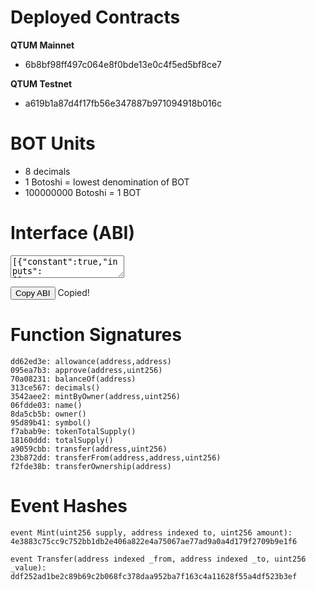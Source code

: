 # Deployed Contracts

**QTUM Mainnet**

* 6b8bf98ff497c064e8f0bde13e0c4f5ed5bf8ce7

**QTUM Testnet**

* a619b1a87d4f17fb56e347887b971094918b016c

# BOT Units
* 8 decimals
* 1 Botoshi = lowest denomination of BOT
* 100000000 Botoshi = 1 BOT

# Interface (ABI)
<textarea id="abi" readonly rows="2">
[{"constant":true,"inputs":[],"name":"name","outputs":[{"name":"","type":"string"}],"payable":false,"stateMutability":"view","type":"function"},{"constant":false,"inputs":[{"name":"_spender","type":"address"},{"name":"_value","type":"uint256"}],"name":"approve","outputs":[{"name":"","type":"bool"}],"payable":false,"stateMutability":"nonpayable","type":"function"},{"constant":true,"inputs":[],"name":"totalSupply","outputs":[{"name":"","type":"uint256"}],"payable":false,"stateMutability":"view","type":"function"},{"constant":false,"inputs":[{"name":"_from","type":"address"},{"name":"_to","type":"address"},{"name":"_value","type":"uint256"}],"name":"transferFrom","outputs":[{"name":"","type":"bool"}],"payable":false,"stateMutability":"nonpayable","type":"function"},{"constant":true,"inputs":[],"name":"decimals","outputs":[{"name":"","type":"uint256"}],"payable":false,"stateMutability":"view","type":"function"},{"constant":false,"inputs":[{"name":"_to","type":"address"},{"name":"_amount","type":"uint256"}],"name":"mintByOwner","outputs":[{"name":"","type":"bool"}],"payable":false,"stateMutability":"nonpayable","type":"function"},{"constant":true,"inputs":[{"name":"_owner","type":"address"}],"name":"balanceOf","outputs":[{"name":"balance","type":"uint256"}],"payable":false,"stateMutability":"view","type":"function"},{"constant":true,"inputs":[],"name":"owner","outputs":[{"name":"","type":"address"}],"payable":false,"stateMutability":"view","type":"function"},{"constant":true,"inputs":[],"name":"symbol","outputs":[{"name":"","type":"string"}],"payable":false,"stateMutability":"view","type":"function"},{"constant":false,"inputs":[{"name":"_to","type":"address"},{"name":"_value","type":"uint256"}],"name":"transfer","outputs":[{"name":"","type":"bool"}],"payable":false,"stateMutability":"nonpayable","type":"function"},{"constant":true,"inputs":[{"name":"_owner","type":"address"},{"name":"_spender","type":"address"}],"name":"allowance","outputs":[{"name":"remaining","type":"uint256"}],"payable":false,"stateMutability":"view","type":"function"},{"constant":false,"inputs":[{"name":"newOwner","type":"address"}],"name":"transferOwnership","outputs":[],"payable":false,"stateMutability":"nonpayable","type":"function"},{"constant":true,"inputs":[],"name":"tokenTotalSupply","outputs":[{"name":"","type":"uint256"}],"payable":false,"stateMutability":"view","type":"function"},{"inputs":[],"payable":false,"stateMutability":"nonpayable","type":"constructor"},{"anonymous":false,"inputs":[{"indexed":false,"name":"supply","type":"uint256"},{"indexed":true,"name":"to","type":"address"},{"indexed":false,"name":"amount","type":"uint256"}],"name":"Mint","type":"event"},{"anonymous":false,"inputs":[{"indexed":true,"name":"_owner","type":"address"},{"indexed":true,"name":"_spender","type":"address"},{"indexed":false,"name":"_value","type":"uint256"}],"name":"Approval","type":"event"},{"anonymous":false,"inputs":[{"indexed":true,"name":"_from","type":"address"},{"indexed":true,"name":"_to","type":"address"},{"indexed":false,"name":"_value","type":"uint256"}],"name":"Transfer","type":"event"}]
</textarea>
<button class="btn" data-clipboard-target="#abi">Copy ABI</button>
<span class="copied">Copied!</span>

# Function Signatures

	dd62ed3e: allowance(address,address)
	095ea7b3: approve(address,uint256)
	70a08231: balanceOf(address)
	313ce567: decimals()
	3542aee2: mintByOwner(address,uint256)
	06fdde03: name()
	8da5cb5b: owner()
	95d89b41: symbol()
	f7abab9e: tokenTotalSupply()
	18160ddd: totalSupply()
	a9059cbb: transfer(address,uint256)
	23b872dd: transferFrom(address,address,uint256)
	f2fde38b: transferOwnership(address)

# Event Hashes

	event Mint(uint256 supply, address indexed to, uint256 amount): 
	4e3883c75cc9c752bb1db2e406a822e4a75067ae77ad9a0a4d179f2709b9e1f6

	event Transfer(address indexed _from, address indexed _to, uint256 _value):
	ddf252ad1be2c89b69c2b068fc378daa952ba7f163c4a11628f55a4df523b3ef

